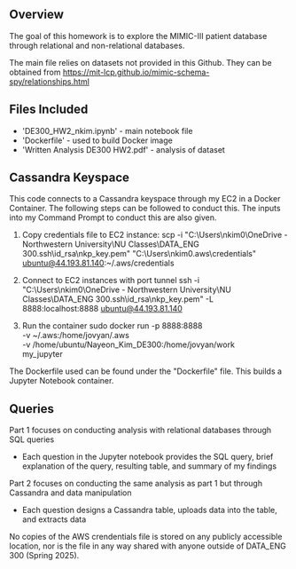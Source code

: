 ## Overview
The goal of this homework is to explore the MIMIC-III patient database through relational and non-relational databases.

The main file relies on datasets not provided in this Github. They can be obtained from https://mit-lcp.github.io/mimic-schema-spy/relationships.html

## Files Included
- 'DE300_HW2_nkim.ipynb' - main notebook file
- 'Dockerfile' - used to build Docker image
- 'Written Analysis DE300 HW2.pdf' - analysis of dataset

## Cassandra Keyspace
This code connects to a Cassandra keyspace through my EC2 in a Docker Container.
The following steps can be followed to conduct this. The inputs into my Command Prompt to conduct this are also given.

1. Copy credentials file to EC2 instance:
scp -i "C:\Users\nkim0\OneDrive - Northwestern University\NU Classes\DATA_ENG 300\.ssh\id_rsa\nkp_key.pem" "C:\Users\nkim0\.aws\credentials" ubuntu@44.193.81.140:~/.aws/credentials

2. Connect to EC2 instances with port tunnel
ssh -i "C:\Users\nkim0\OneDrive - Northwestern University\NU Classes\DATA_ENG 300\.ssh\id_rsa\nkp_key.pem" -L 8888:localhost:8888 ubuntu@44.193.81.140

3. Run the container
sudo docker run -p 8888:8888 \
  -v ~/.aws:/home/jovyan/.aws \
  -v /home/ubuntu/Nayeon_Kim_DE300:/home/jovyan/work \
  my_jupyter

The Dockerfile used can be found under the "Dockerfile" file. This builds a Jupyter Notebook container.

## Queries
Part 1 focuses on conducting analysis with relational databases through SQL queries
- Each question in the Jupyter notebook provides the SQL query, brief explanation of the query, resulting table, and summary of my findings

Part 2 focuses on conducting the same analysis as part 1 but through Cassandra and data manipulation
- Each question designs a Cassandra table, uploads data into the table, and extracts data
  

No copies of the AWS crendentials file is stored on any publicly accessible location, nor is the file in any way shared with anyone outside of DATA_ENG 300 (Spring 2025).
